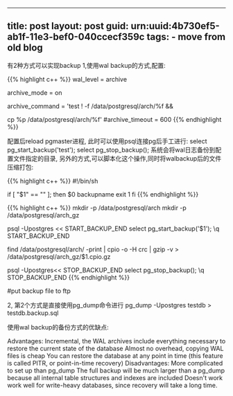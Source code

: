 ---
title: post
layout: post
guid: urn:uuid:4b730ef5-ab1f-11e3-bef0-040ccecf359c
tags:
    - move from old blog
------


有2种方式可以实现backup
1,使用wal backup的方式,配置:


{{% highlight c++ %}}
wal_level = archive

archive_mode = on

archive_command = 'test ! -f /data/postgresql/arch/%f && 

cp %p /data/postgresql/arch/%f'
\#archive_timeout = 600
{{% endhighlight %}}

配置后reload pgmaster进程, 此时可以使用psql连接pg后手工进行:
select pg_start_backup('test');
select pg_stop_backup();
系统会将wal日志备份到配置文件指定的目录, 另外的方式,可以脚本化这个操作,同时将walbackup后的文件压缩打包:

{{% highlight c++ %}}
\#!/bin/sh

if [ "$1" == "" ]; then
    $0 backupname
    exit 1
fi
{{% endhighlight %}}


{{% highlight c++ %}}
mkdir -p /data/postgresql/arch
mkdir -p /data/postgresql/arch_gz

psql -Upostgres << START_BACKUP_END
select pg_start_backup('$1');
\q
START_BACKUP_END

find /data/postgresql/arch/ -print | cpio -o -H crc | gzip -v > /data/postgresql/arch_gz/$1.cpio.gz

psql  -Upostgres<< STOP_BACKUP_END
select pg_stop_backup();
\q
STOP_BACKUP_END
{{% endhighlight %}}

\#put backup file to ftp



2, 第2个方式是直接使用pg_dump命令进行
    pg_dump -Upostgres testdb > testdb.backup.sql


使用wal backup的备份方式的优缺点:

Advantages:
Incremental, the WAL archives include everything necessary to restore the current state of the database
Almost no overhead, copying WAL files is cheap
You can restore the database at any point in time (this feature is called PITR, or point-in-time recovery)
Disadvantages:
More complicated to set up than pg_dump
The full backup will be much larger than a pg_dump because all internal table structures and indexes are included
Doesn't work work well for write-heavy databases, since recovery will take a long time.

